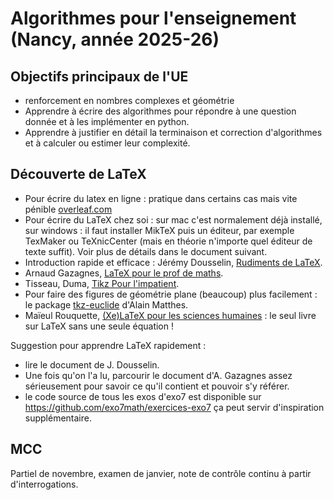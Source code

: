 Algorithmes pour l'enseignement
(Nancy, année 2025-26)
========================


Objectifs principaux de l'UE
---

- renforcement en nombres complexes et géométrie
- Apprendre à écrire des algorithmes pour répondre à une question donnée et à les implémenter en python.
- Apprendre à justifier en détail la terminaison et correction d'algorithmes et à calculer ou estimer leur complexité. 

Découverte de LaTeX
---

- Pour écrire du latex en ligne : pratique dans certains cas mais vite pénible [overleaf.com](https://www.overleaf.com)
- Pour écrire du LaTeX chez soi : sur mac c'est normalement déjà installé, sur windows : il faut installer MikTeX puis un éditeur, par exemple TexMaker ou TeXnicCenter (mais en théorie n'importe quel éditeur de texte suffit). Voir plus de détails dans le document suivant.
- Introduction rapide et efficace : Jérémy Dousselin, [Rudiments de LaTeX](LaTeX/Dousselin_rudiments_LaTeX.pdf).
- Arnaud Gazagnes, [LaTeX pour le prof de maths](LaTeX/Gazagnes_LaTeX_pour_le_prof_de_maths.pdf).
- Tisseau, Duma, [Tikz Pour l'impatient](LaTeX/Tisseau_Duma_TikZ_impatient.pdf).
- Pour faire des figures de géométrie plane (beaucoup) plus facilement : le package [tkz-euclide](LaTeX/Matthes_tkz_euclide_fr.pdf) d'Alain Matthes.
- Maïeul Rouquette, [(Xe)LaTeX pour les sciences humaines](LaTeX/Rouquette_LaTeX_sciences_humaines.pdf) : le seul livre sur LaTeX sans une seule équation !

Suggestion pour apprendre LaTeX rapidement : 

- lire le document de J. Dousselin.
- Une fois qu'on l'a lu, parcourir le document d'A. Gazagnes assez sérieusement pour savoir ce qu'il contient et pouvoir s'y référer.
- le code source de tous les exos d'exo7 est disponible sur https://github.com/exo7math/exercices-exo7 ça peut servir d'inspiration supplémentaire.


MCC
---

Partiel de novembre, examen de janvier, note de contrôle continu à partir d'interrogations.
